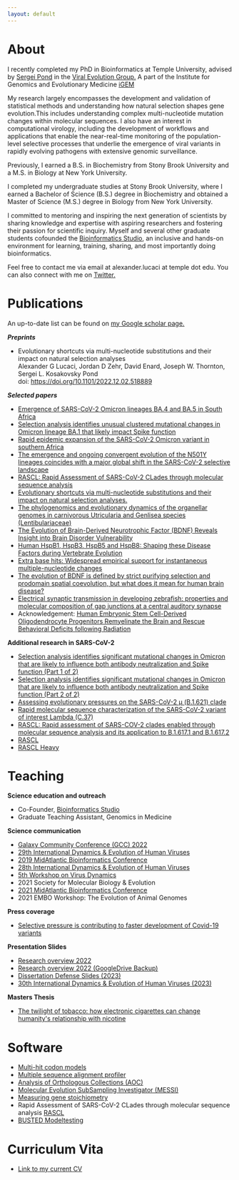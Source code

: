 ```yaml
---
layout: default
---
```



# About

I recently completed my PhD in Bioinformatics at Temple University, advised by [Sergei Pond](https://igem.temple.edu/people/person/e266d9a5b7f043109baecc3c340491f6) in the [Viral Evolution Group.](http://lab.hyphy.org/) A part of the Institute for Genomics and Evolutionary Medicine [iGEM](https://igem.temple.edu/) 

My research largely encompasses the development and validation of statistical methods and understanding how natural selection shapes gene evolution.This includes understanding complex multi-nucleotide mutation changes within molecular sequences. I also have an interest in computational virology, including the development of workflows and applications that enable the near-real-time monitoring of the population-level selective processes that underlie the emergence of viral variants in rapidly evolving pathogens with extensive genomic surveillance. 

Previously, I earned a B.S. in Biochemistry from Stony Brook University and a M.S. in Biology at New York University.

I completed my undergraduate studies at Stony Brook University, where I earned a Bachelor of Science (B.S.) degree in Biochemistry and obtained a Master of Science (M.S.) degree in Biology from New York University.

I committed to mentoring and inspiring the next generation of scientists by sharing knowledge and expertise with aspiring researchers and fostering their passion for scientific inquiry. Myself and several other graduate students cofounded the [Bioinformatics Studio](https://tubioinfostudio.github.io), an inclusive and hands-on environment for learning, training, sharing, and most importantly doing bioinformatics.

Feel free to contact me via email at alexander.lucaci at temple dot edu. You can also connect with me on [Twitter.](https://twitter.com/aglucaci)

# Publications
An up-to-date list can be found on [my Google scholar page.](https://scholar.google.com/citations?user=Bnxc_OoAAAAJ)

***Preprints***

* Evolutionary shortcuts via multi-nucleotide substitutions and their impact on natural selection analyses <br />
Alexander G Lucaci, Jordan D Zehr,  David Enard, Joseph W. Thornton, Sergei L. Kosakovsky Pond <br />
doi: https://doi.org/10.1101/2022.12.02.518889

***Selected papers***
*  [Emergence of SARS-CoV-2 Omicron lineages BA.4 and BA.5 in South Africa](https://www.nature.com/articles/s41591-022-01911-2)
*  [Selection analysis identifies unusual clustered mutational changes in Omicron lineage BA.1 that likely impact Spike function](https://academic.oup.com/mbe/advance-article/doi/10.1093/molbev/msac061/6553617)
*  [Rapid epidemic expansion of the SARS-CoV-2 Omicron variant in southern Africa](https://www.nature.com/articles/s41586-022-04411-y)
*  [The emergence and ongoing convergent evolution of the N501Y lineages coincides with a major global shift in the SARS-CoV-2 selective landscape](https://www.cell.com/cell/fulltext/S0092-8674(21)01050-3)
*  [RASCL: Rapid Assessment of SARS-CoV-2 CLades through molecular sequence analysis](https://journals.plos.org/plosone/article?id=10.1371/journal.pone.0275623)
*  [Evolutionary shortcuts via multi-nucleotide substitutions and their impact on natural selection analyses.](https://www.biorxiv.org/content/10.1101/2022.12.02.518889v1)
*  [The phylogenomics and evolutionary dynamics of the organellar genomes in carnivorous Utricularia and Genlisea species (Lentibulariaceae)](https://papers.ssrn.com/sol3/papers.cfm?abstract_id=4239133)
*  [The Evolution of Brain-Derived Neurotrophic Factor (BDNF) Reveals Insight into Brain Disorder Vulnerability](https://www.nature.com/articles/s41398-022-02021-w)
*  [Human HspB1, HspB3, HspB5 and HspB8: Shaping these Disease Factors during Vertebrate Evolution](https://link.springer.com/article/10.1007/s12192-022-01268-y)
*  [Extra base hits: Widespread empirical support for instantaneous multiple-nucleotide changes](https://journals.plos.org/plosone/article?id=10.1371/journal.pone.0248337)
*  [The evolution of BDNF is defined by strict purifying selection and prodomain spatial coevolution, but what does it mean for human brain disease?](https://www.nature.com/articles/s41398-022-02021-w)
*  [Electrical synaptic transmission in developing zebrafish: properties and molecular composition of gap junctions at a central auditory synapse](https://journals.physiology.org/doi/full/10.1152/jn.00397.2014)
*    Acknowledgement: [Human Embryonic Stem Cell-Derived Oligodendrocyte Progenitors Remyelinate the Brain and Rescue Behavioral Deficits following Radiation](https://www.cell.com/cell-stem-cell/fulltext/S1934-5909(15)00005-3)

**Additional research in SARS-CoV-2**
*  [Selection analysis identifies significant mutational changes in Omicron that are likely to influence both antibody neutralization and Spike function (Part 1 of 2)](https://virological.org/t/selection-analysis-identifies-significant-mutational-changes-in-omicron-that-are-likely-to-influence-both-antibody-neutralization-and-spike-function-part-1-of-2/771)
*  [Selection analysis identifies significant mutational changes in Omicron that are likely to influence both antibody neutralization and Spike function (Part 2 of 2)](https://virological.org/t/selection-analysis-identifies-significant-mutational-changes-in-omicron-that-are-likely-to-influence-both-antibody-neutralization-and-spike-function-part-2-of-2/772)
*  [Assessing evolutionary pressures on the SARS-CoV-2 μ (B.1.621) clade](https://virological.org/t/assessing-evolutionary-pressures-on-the-sars-cov-2-mu-b-1-621-clade/760)
*  [Rapid molecular sequence characterization of the SARS-CoV-2 variant of interest Lambda (C.37)](https://virological.org/t/rapid-molecular-sequence-characterization-of-the-sars-cov-2-variant-of-interest-lambda-c-37/752)
*  [RASCL: Rapid assessment of SARS-COV-2 clades enabled through molecular sequence analysis and its application to B.1.617.1 and B.1.617.2](https://virological.org/t/rascl-rapid-assessment-of-sars-cov-2-clades-enabled-through-molecular-sequence-analysis-and-its-application-to-b-1-617-1-and-b-1-617-2/709)
*  [RASCL](https://observablehq.com/@aglucaci/rascl_latest)
*  [RASCL Heavy](https://observablehq.com/@aglucaci/rascl_heavy_latest)

# Teaching

**Science education and outreach**
* Co-Founder, [Bioinformatics Studio](https://tubioinfostudio.github.io/)
* Graduate Teaching Assistant, Genomics in Medicine 

**Science communication**
* [Galaxy Community Conference (GCC) 2022](https://docs.google.com/presentation/d/1j94262RzoNoH3s3NfMjVddfUG53GhIAz/present?rtpof=true&sd=true&slide=id.g13b6e32f2ef_15_0)
* [29th International Dynamics & Evolution of Human Viruses](https://docs.google.com/presentation/d/14NAL1mMucNFgwTYKjZvaAN4TzZ75qKN4I93jI7UXR3Y/present#slide=id.p)
* [2019 MidAtlantic Bioinformatics Conference](https://aglucaci.github.io/Resume/MH_Poster.pptx.pdf)
* [28th International Dynamics & Evolution of Human Viruses](https://docs.google.com/presentation/d/18Nd-Lhy-vwYlWO9F-jEl4stRMlTVjYjT7NBPghigS6I/present?slide=id.p)
* [5th Workshop on Virus Dynamics](https://aglucaci.github.io/Resume/AGL_5thWorkshopOnVirusDynamics.pdf)
* 2021 Society for Molecular Biology & Evolution
* [2021 MidAtlantic Bioinformatics Conference](https://aglucaci.github.io/Resume/AGL_5thWorkshopOnVirusDynamics.pdf)
* 2021 EMBO Workshop: The Evolution of Animal Genomes

**Press coverage**
* [Selective pressure is contributing to faster development of Covid-19 variants](https://cst.temple.edu/news/2021/12/selective-pressure-contributing-faster-development-covid-19-variants)

**Presentation Slides**
*   [Research overview 2022](https://tuprd-my.sharepoint.com/:p:/g/personal/tuk13147_temple_edu/ESOcJ8bz7HVFkZnvU2H3ZcgBr736j3Ei8kYqroSp3m_QTQ?e=VeUzQF)
*   [Research overview 2022 (GoogleDrive Backup)](https://docs.google.com/presentation/d/1G7CMn6ZJJxgzCEuyWnb3SurGU1uWLAL_/present?rtpof=true&sd=true&slide=id.p1)
*   [Dissertation Defense Slides (2023)](https://docs.google.com/presentation/d/14voBHpB4F9C913gqpIZzd1V0DzAg8keX/present?rtpof=true&sd=true&slide=id.p1)
*   [30th International Dynamics & Evolution of Human Viruses (2023)](https://docs.google.com/presentation/d/16SLKLta0QywoCygagqAOIqPkV2BWgLc11gcgeqr8OLQ/present?usp=sharing)

**Masters Thesis**
*   [The twilight of tobacco: how electronic cigarettes can change humanity's relationship with nicotine](https://drive.google.com/file/d/1t12NHLDER5Qxk8LCIBVqvUzTRKg-l8CM/view?usp=sharing)

# Software
*   [Multi-hit codon models](https://www.datamonkey.org/multihit)
*   [Multiple sequence alignment profiler](https://colab.research.google.com/drive/1kOemj6hyH4tKmo_fcztoG95ipv3iovxP?usp=sharing)
*   [Analysis of Orthologous Collections (AOC)](https://github.com/aglucaci/AnalysisOfOrthologousCollections)
*   [Molecular Evolution SubSampling Investigator (MESSI)](https://github.com/aglucaci/SubsamplingSequences)
*   [Measuring gene stoichiometry](https://github.com/veg/hyphy-examples/tree/master/gene_stoichiometry)
*   Rapid Assessment of SARS-CoV-2 CLades through molecular sequence analysis [RASCL](https://github.com/veg/RASCL)
*   [BUSTED Modeltesting](https://github.com/veg/BUSTED_ModelTest)

# Curriculum Vita
*   [Link to my current CV](Resume/CV_AGL_2023.pdf)




